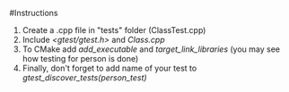 #Instructions

1. Create a .cpp file in "tests" folder (ClassTest.cpp)
2. Include  *<gtest/gtest.h>* and *Class.cpp*
3. To CMake add *add_executable* and *target_link_libraries* (you may see how testing for person is done)
4. Finally, don't forget to add name of your test to *gtest_discover_tests(person_test)* 